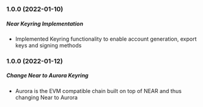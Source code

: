 ### 1.0.0 (2022-01-10)

##### Near Keyring Implementation

- Implemented Keyring functionality to enable account generation, export keys and signing methods

### 1.0.0 (2022-01-12)

##### Change Near to Aurora Keyring

- Aurora is the EVM compatible chain built on top of NEAR and thus changing Near to Aurora
